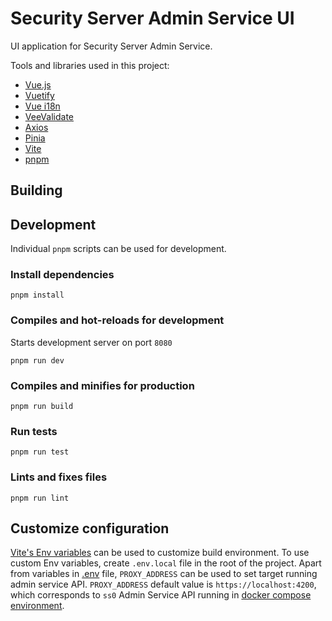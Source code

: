 # Security Server Admin Service UI

UI application for Security Server Admin Service. 

Tools and libraries used in this project:
- [Vue.js](https://vuejs.org/)
- [Vuetify](https://vuetifyjs.com/)
- [Vue i18n](https://kazupon.github.io/vue-i18n/)
- [VeeValidate](https://vee-validate.logaretm.com/v4/)
- [Axios](https://axios-http.com/)
- [Pinia](https://pinia.esm.dev/)
- [Vite](https://vitejs.dev/)
- [pnpm](https://pnpm.io/)

## Building




## Development

Individual `pnpm` scripts can be used for development.

### Install dependencies
```
pnpm install
```

### Compiles and hot-reloads for development

Starts development server on port `8080`
```
pnpm run dev
```

### Compiles and minifies for production
```
pnpm run build
```

### Run tests
```
pnpm run test
```

### Lints and fixes files
```
pnpm run lint
```

## Customize configuration

[Vite's Env variables](https://vitejs.dev/guide/env-and-mode#env-files) can be used to customize build environment.
To use custom Env variables, create `.env.local` file in the root of the project. 
Apart from variables in [.env](.env) file, `PROXY_ADDRESS` can be used to set target running admin service API. 
`PROXY_ADDRESS` default value is `https://localhost:4200`, which corresponds to `ss0` Admin Service API running in 
[docker compose environment](../../../../Docker/xrd-dev-stack/README.md).

